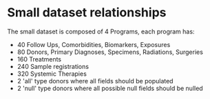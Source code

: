 # Small dataset relationships

The small dataset is composed of 4 Programs, each program has:
* 40 Follow Ups, Comorbidities, Biomarkers, Exposures
* 80 Donors, Primary Diagnoses, Specimens, Radiations, Surgeries
* 160 Treatments
* 240 Sample registrations
* 320 Systemic Therapies
* 2 'all' type donors where all fields should be populated
* 2 'null' type donors where all possible null fields should be nulled

